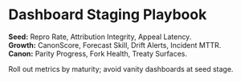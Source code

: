 
# Dashboard Staging Playbook
**Seed:** Repro Rate, Attribution Integrity, Appeal Latency.  
**Growth:** CanonScore, Forecast Skill, Drift Alerts, Incident MTTR.  
**Canon:** Parity Progress, Fork Health, Treaty Surfaces.

Roll out metrics by maturity; avoid vanity dashboards at seed stage.
